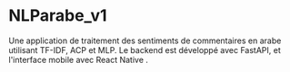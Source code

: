 # NLParabe_v1
Une application de traitement des sentiments de commentaires en arabe utilisant TF-IDF, ACP et MLP. Le backend est développé avec FastAPI, et l'interface mobile avec React Native .
